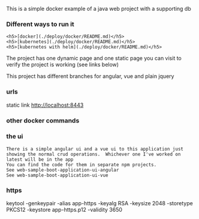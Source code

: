 This is a simple docker example of a java web project with a supporting db

<h3>Different ways to run it</h3>

	<h5>[docker](./deploy/docker/README.md)</h5>
	<h5>[kubernetes](./deploy/docker/README.md)</h5>
	<h5>[kubernetes with helm](./deploy/docker/README.md)</h5>

The project has one dynamic page and one static page you can visit to verify the project is working (see links below)

This project has different branches for angular, vue and plain jquery
 
<h3>urls</h3>

static link <http://localhost:8443>


<h3>other docker commands</h3>

	
<h3>the ui</h3>

	There is a simple angular ui and a vue ui to this application just showing the normal crud operations.  Whichever one I've worked on latest will be in the app  
	You can find the code for them in separate npm projects.  
	See web-sample-boot-application-ui-angular  
	See web-sample-boot-application-ui-vue  
	
<h3>https</h3>

keytool -genkeypair -alias app-https -keyalg RSA -keysize 2048 -storetype PKCS12 -keystore app-https.p12 -validity 3650


		